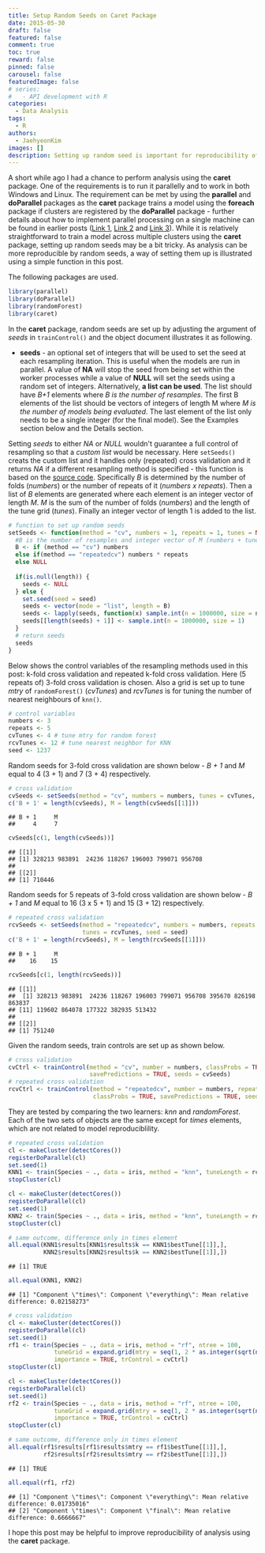 ```yaml
---
title: Setup Random Seeds on Caret Package
date: 2015-05-30
draft: false
featured: false
comment: true
toc: true
reward: false
pinned: false
carousel: false
featuredImage: false
# series:
#   - API development with R
categories:
  - Data Analysis
tags:
  - R
authors:
  - JaehyeonKim
images: []
description: Setting up random seed is important for reproducibility of analysis. In this post, we discuss how to generate random seed using the caret package.
---
```


A short while ago I had a chance to perform analysis using the **caret** package. One of the requirements is to run it parallelly and to work in both Windows and Linux. The requirement can be met by using the **parallel** and **doParallel** packages as the **caret** package trains a model using the **foreach** package if clusters are registered by the **doParallel** package - further details about how to implement parallel processing on a single machine can be found in earlier posts ([Link 1](/blog/2015-02-01-tree-based-methods-1), [Link 2](/blog/2015-02-08-tree-based-methods-2) and [Link 3](/blog/2015-02-14-tree-based-methods-3)). While it is relatively straightforward to train a model across multiple clusters using the **caret** package, setting up random seeds may be a bit tricky. As analysis can be more reproducible by random seeds, a way of setting them up is illustrated using a simple function in this post.

The following packages are used.


```r
library(parallel)
library(doParallel)
library(randomForest)
library(caret)
```

In the **caret** package, random seeds are set up by adjusting the argument of *seeds* in `trainControl()` and the object document illustrates it as following.

+ **seeds** - an optional set of integers that will be used to set the seed at each resampling iteration. This is useful when the models are run in parallel. A value of **NA** will stop the seed from being set within the worker processes while a value of **NULL** will set the seeds using a random set of integers. Alternatively, **a list can be used**. The list should have *B+1* elements where *B is the number of resamples*. The first B elements of the list should be vectors of integers of length M where *M is the number of models being evaluated*. The last element of the list only needs to be a single integer (for the final model). See the Examples section below and the Details section.

Setting *seeds* to either *NA* or *NULL* wouldn't guarantee a full control of resampling so that a *custom list* would be necessary. Here `setSeeds()` creats the custom list and it handles only (repeated) cross validation and it returns *NA* if a different resampling method is specified - this function is based on the [source code](https://github.com/topepo/caret/blob/master/pkg/caret/R/train.default.R). Specifically *B* is determined by the number of folds (*numbers*) or the number of repeats of it (*numbers x repeats*). Then a list of *B* elements are generated where each element is an integer vector of length *M*. *M* is the sum of the number of folds (*numbers*) and the length of the tune grid (*tunes*). Finally an integer vector of length 1 is added to the list.


```r
# function to set up random seeds
setSeeds <- function(method = "cv", numbers = 1, repeats = 1, tunes = NULL, seed = 1237) {
  #B is the number of resamples and integer vector of M (numbers + tune length if any)
  B <- if (method == "cv") numbers
  else if(method == "repeatedcv") numbers * repeats
  else NULL
  
  if(is.null(length)) {
    seeds <- NULL
  } else {
    set.seed(seed = seed)
    seeds <- vector(mode = "list", length = B)
    seeds <- lapply(seeds, function(x) sample.int(n = 1000000, size = numbers + ifelse(is.null(tunes), 0, tunes)))
    seeds[[length(seeds) + 1]] <- sample.int(n = 1000000, size = 1)
  }
  # return seeds
  seeds
}
```

Below shows the control variables of the resampling methods used in this post: k-fold cross validation and repeated k-fold cross validation. Here (5 repeats of) 3-fold cross validation is chosen. Also a grid is set up to tune *mtry* of `randomForest()` (*cvTunes*) and *rcvTunes* is for tuning the number of nearest neighbours of `knn()`.


```r
# control variables
numbers <- 3
repeats <- 5
cvTunes <- 4 # tune mtry for random forest
rcvTunes <- 12 # tune nearest neighbor for KNN
seed <- 1237
```

Random seeds for 3-fold cross validation are shown below - *B + 1* and *M* equal to 4 (3 + 1) and 7 (3 + 4) respectively.


```r
# cross validation
cvSeeds <- setSeeds(method = "cv", numbers = numbers, tunes = cvTunes, seed = seed)
c('B + 1' = length(cvSeeds), M = length(cvSeeds[[1]]))
```



```
## B + 1     M 
##     4     7
```



```r
cvSeeds[c(1, length(cvSeeds))]
```



```
## [[1]]
## [1] 328213 983891  24236 118267 196003 799071 956708
## 
## [[2]]
## [1] 710446
```

Random seeds for 5 repeats of 3-fold cross validation are shown below - *B + 1* and *M* equal to 16 (3 x 5 + 1) and 15 (3 + 12) respectively.


```r
# repeated cross validation
rcvSeeds <- setSeeds(method = "repeatedcv", numbers = numbers, repeats = repeats, 
                     tunes = rcvTunes, seed = seed)
c('B + 1' = length(rcvSeeds), M = length(rcvSeeds[[1]]))
```



```
## B + 1     M 
##    16    15
```



```r
rcvSeeds[c(1, length(rcvSeeds))]
```



```
## [[1]]
##  [1] 328213 983891  24236 118267 196003 799071 956708 395670 826198 863837
## [11] 119602 864078 177322 382935 513432
## 
## [[2]]
## [1] 751240
```

Given the random seeds, train controls are set up as shown below.


```r
# cross validation
cvCtrl <- trainControl(method = "cv", number = numbers, classProbs = TRUE,
                       savePredictions = TRUE, seeds = cvSeeds)
# repeated cross validation
rcvCtrl <- trainControl(method = "repeatedcv", number = numbers, repeats = repeats,
                        classProbs = TRUE, savePredictions = TRUE, seeds = rcvSeeds)
```

They are tested by comparing the two learners: *knn* and *randomForest*. Each of the two sets of objects are the same except for *times* elements, which are not related to model reproduciblility.


```r
# repeated cross validation
cl <- makeCluster(detectCores())
registerDoParallel(cl)
set.seed(1)
KNN1 <- train(Species ~ ., data = iris, method = "knn", tuneLength = rcvTunes, trControl = rcvCtrl)
stopCluster(cl)

cl <- makeCluster(detectCores())
registerDoParallel(cl)
set.seed(1)
KNN2 <- train(Species ~ ., data = iris, method = "knn", tuneLength = rcvTunes, trControl = rcvCtrl)
stopCluster(cl)

# same outcome, difference only in times element
all.equal(KNN1$results[KNN1$results$k == KNN1$bestTune[[1]],], 
          KNN2$results[KNN2$results$k == KNN2$bestTune[[1]],])
```



```
## [1] TRUE
```



```r
all.equal(KNN1, KNN2)
```



```
## [1] "Component \"times\": Component \"everything\": Mean relative difference: 0.02158273"
```



```r
# cross validation
cl <- makeCluster(detectCores())
registerDoParallel(cl)
set.seed(1)
rf1 <- train(Species ~ ., data = iris, method = "rf", ntree = 100,
             tuneGrid = expand.grid(mtry = seq(1, 2 * as.integer(sqrt(ncol(iris) - 1)), by = 1)),
             importance = TRUE, trControl = cvCtrl)
stopCluster(cl)

cl <- makeCluster(detectCores())
registerDoParallel(cl)
set.seed(1)
rf2 <- train(Species ~ ., data = iris, method = "rf", ntree = 100,
             tuneGrid = expand.grid(mtry = seq(1, 2 * as.integer(sqrt(ncol(iris) - 1)), by = 1)),
             importance = TRUE, trControl = cvCtrl)
stopCluster(cl)

# same outcome, difference only in times element
all.equal(rf1$results[rf1$results$mtry == rf1$bestTune[[1]],], 
          rf2$results[rf2$results$mtry == rf2$bestTune[[1]],])
```



```
## [1] TRUE
```



```r
all.equal(rf1, rf2)
```



```
## [1] "Component \"times\": Component \"everything\": Mean relative difference: 0.01735016"
## [2] "Component \"times\": Component \"final\": Mean relative difference: 0.6666667"
```

I hope this post may be helpful to improve reproducibility of analysis using the **caret** package.
